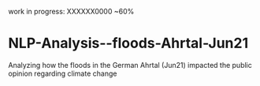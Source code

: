 work in progress:
XXXXXX0000 ~60%


# NLP-Analysis--floods-Ahrtal-Jun21
Analyzing how the floods in the German Ahrtal (Jun21) impacted the public opinion regarding climate change
